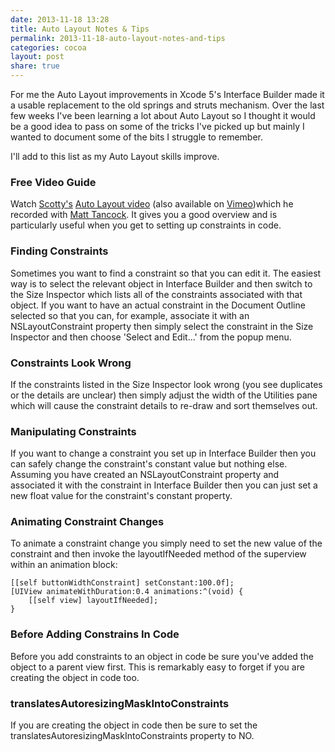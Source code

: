 ```yaml
---
date: 2013-11-18 13:28
title: Auto Layout Notes & Tips
permalink: 2013-11-18-auto-layout-notes-and-tips
categories: cocoa
layout: post
share: true
---
```


For me the Auto Layout improvements in Xcode 5's Interface Builder made it a usable replacement to the old springs and struts mechanism. Over the last few weeks I've been learning a lot about Auto Layout so I thought it would be a good idea to pass on some of the tricks I've picked up but mainly I wanted to document some of the bits I struggle to remember.

I'll add to this list as my Auto Layout skills improve.

### Free Video Guide
Watch [Scotty's](https://twitter.com/macdevnet) [Auto Layout video](http://ideveloper.co/autolayout-in-ios-6/) (also available on [Vimeo](http://vimeo.com/77600524))which he recorded with [Matt Tancock](https://twitter.com/mtancock). It gives you a good overview and is particularly useful when you get to setting up constraints in code.

### Finding Constraints
Sometimes you want to find a constraint so that you can edit it. The easiest way is to select the relevant object in Interface Builder and then switch to the Size Inspector which lists all of the constraints associated with that object. If you want to have an actual constraint in the Document Outline selected so that you can, for example, associate it with an NSLayoutConstraint property then simply select the constraint in the Size Inspector and then choose 'Select and Edit...' from the popup menu.

### Constraints Look Wrong
If the constraints listed in the Size Inspector look wrong (you see duplicates or the details are unclear) then simply adjust the width of the Utilities pane which will cause the constraint details to re-draw and sort themselves out.

### Manipulating Constraints
If you want to change a constraint you set up in Interface Builder then you can safely change the constraint's constant value but nothing else. Assuming you have created an NSLayoutConstraint property and associated it with the constraint in Interface Builder then you can just set a new float value for the constraint's constant property.

### Animating Constraint Changes
To animate a constraint change you simply need to set the new value of the constraint and then invoke the layoutIfNeeded method of the superview within an animation block:

    [[self buttonWidthConstraint] setConstant:100.0f];
    [UIView animateWithDuration:0.4 animations:^(void) {
        [[self view] layoutIfNeeded];
    }

### Before Adding Constrains In Code
Before you add constraints to an object in code be sure you've added the object to a parent view first. This is remarkably easy to forget if you are creating the object in code too.

### translatesAutoresizingMaskIntoConstraints
If you are creating the object in code then be sure to set the translatesAutoresizingMaskIntoConstraints property to NO.
